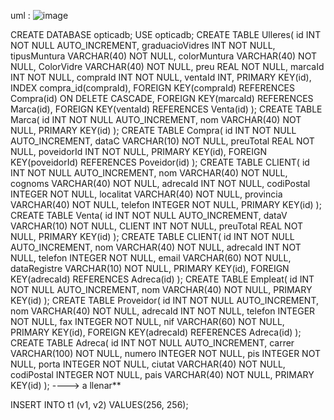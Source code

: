 
uml :
![image](https://github.com/pounct/mysql-estructura/assets/53088375/555c2413-8872-49fa-a1fd-b7556499137c)


CREATE DATABASE opticadb; USE
    opticadb;
CREATE TABLE Ulleres(
    id INT NOT NULL AUTO_INCREMENT,
    graduacioVidres INT NOT NULL,
    tipusMuntura VARCHAR(40) NOT NULL,
    colorMuntura VARCHAR(40) NOT NULL,
    ColorVidre VARCHAR(40) NOT NULL,
    preu REAL NOT NULL,
    marcaId INT NOT NULL,
    compraId INT NOT NULL,
    ventaId INT,
    PRIMARY KEY(id),
    INDEX compra_id(compraId),
    FOREIGN KEY(compraId) REFERENCES Compra(id) ON DELETE CASCADE,
    FOREIGN KEY(marcaId) REFERENCES Marca(id),
    FOREIGN KEY(ventaId) REFERENCES Venta(id)
); CREATE TABLE Marca(
    id INT NOT NULL AUTO_INCREMENT,
    nom VARCHAR(40) NOT NULL,
    PRIMARY KEY(id)
); CREATE TABLE Compra(
    id INT NOT NULL AUTO_INCREMENT,
    dataC VARCHAR(10) NOT NULL,
    preuTotal REAL NOT NULL,
    poveidorId INT NOT NULL,
    PRIMARY KEY(id),
    FOREIGN KEY(poveidorId) REFERENCES Poveidor(id)
); CREATE TABLE CLIENT(
    id INT NOT NULL AUTO_INCREMENT,
    nom VARCHAR(40) NOT NULL,
    cognoms VARCHAR(40) NOT NULL,
    adrecaId INT NOT NULL,
    codiPostal INTEGER NOT NULL,
    localitat VARCHAR(40) NOT NULL,
    provincia VARCHAR(40) NOT NULL,
    telefon INTEGER NOT NULL,
    PRIMARY KEY(id)
); CREATE TABLE Venta(
    id INT NOT NULL AUTO_INCREMENT,
    dataV VARCHAR(10) NOT NULL,
    CLIENT INT NOT NULL,
    preuTotal REAL NOT NULL,
    PRIMARY KEY(id)
); CREATE TABLE CLIENT(
    id INT NOT NULL AUTO_INCREMENT,
    nom VARCHAR(40) NOT NULL,
    adrecaId INT NOT NULL,
    telefon INTEGER NOT NULL,
    email VARCHAR(60) NOT NULL,
    dataRegistre VARCHAR(10) NOT NULL,
    PRIMARY KEY(id),
    FOREIGN KEY(adrecaId) REFERENCES Adreca(id)
); CREATE TABLE Empleat(
    id INT NOT NULL AUTO_INCREMENT,
    nom VARCHAR(40) NOT NULL,
    PRIMARY KEY(id)
); CREATE TABLE Proveidor(
    id INT NOT NULL AUTO_INCREMENT,
    nom VARCHAR(40) NOT NULL,
    adrecaId INT NOT NULL,
    telefon INTEGER NOT NULL,
    fax INTEGER NOT NULL,
    nif VARCHAR(60) NOT NULL,
    PRIMARY KEY(id),
    FOREIGN KEY(adrecaId) REFERENCES Adreca(id)
); CREATE TABLE Adreca(
    id INT NOT NULL AUTO_INCREMENT,
    carrer VARCHAR(100) NOT NULL,
    numero INTEGER NOT NULL,
    pis INTEGER NOT NULL,
    porta INTEGER NOT NULL,
    ciutat VARCHAR(40) NOT NULL,
    codiPostal INTEGER NOT NULL,
    pais VARCHAR(40) NOT NULL,
    PRIMARY KEY(id)
);
----> a llenar**

INSERT INTO t1 (v1, v2) VALUES(256, 256);


